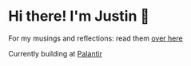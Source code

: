 # Hi there! I'm Justin 🍊

For my musings and reflections: read them [over here](https://juicetin.bearblog.dev)

Currently building at [Palantir](https://palantir.com)
